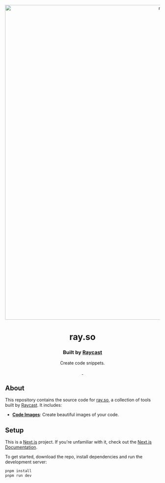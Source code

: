 <!-- TEXT_SECTION:header:START -->
<p align="center">
  <a href="https://ray.so" target="_blank" rel="noopener noreferrer">
    <img width="1024" src="app/assets/og-image.png" alt="ray.so">
  </a>
</p>
<h1 align="center">
  ray.so
</h1>
<h3 align="center">
  Built by <a href="https://raycast.com/#ref=ray.so" target="_blank" rel="noopener noreferrer">Raycast</a>
</h3>
<p align="center">
  Create code snippets.
</p>

<p align="center">
  <a aria-label="Follow Raycast on X" href="https://x.com/raycastapp">
    <img alt="" src="https://img.shields.io/badge/Follow%20@raycastapp-black.svg?style=for-the-badge&logo=X">
  </a>
  <a aria-label="Join the community on Slack" href="https://raycast.com/community">
    <img alt="" src="https://img.shields.io/badge/Join%20the%20community-black.svg?style=for-the-badge&logo=Slack">
  </a>
</p>

<!-- TEXT_SECTION:header:END -->

## About

This repository contains the source code for [ray.so](https://ray.so), a collection of tools built by [Raycast](https://raycast.com/#ref=ray.so). It includes:

- [**Code Images**](</app/(navigation)/(code)>): Create beautiful images of your code.

## Setup

This is a [Next.js](https://nextjs.org/) project. If you're unfamiliar with it, check out the [Next.js Documentation](https://nextjs.org/docs).

To get started, download the repo, install dependencies and run the development server:

```bash
pnpm install
pnpm run dev
```
